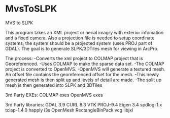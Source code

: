 # MvsToSLPK
 MVS to SLPK

 This program takes an XML project or aerial imagry with exterior infomation and a fixed camera.  Also a projection file is needed to setup coordinate systems; the system should be a projected system (uses PROJ part of GDAL).
 The goal is to generate SLPK/3DTiles mesh for viewing in ArcPro.

 The process:
 -Converts the xml project to COLMAP project that is Georeferenced.
 -Uses COLMAP to make the sparse data set.
 -The COLMAP project is converted to OpenMVS.
 -OpenMVS will generate a textured mesh. An offset file contains the georeferenced offset for the mesh.
 -This newly generated mesh is then split up and levels of detail are made.
 -The split up mesh is then generated into SLPK and 3DTiles

 3rd Party EXEs:
 COLMAP exes
 OpenMVS exes
 
 3rd Party libraries:
 GDAL 3.9
 CURL 8.3
 VTK
 PROJ-9.4
 Eigen 3.4
 spdlog-1.x
 tclap-1.4.0
 happly
 i3s
 OpenMesh
 RectangleBinPack
 vcg
 libjxl
